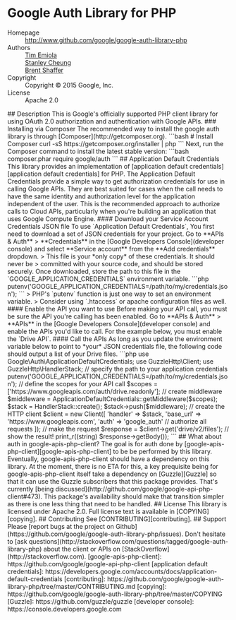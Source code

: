 # Google Auth Library for PHP
<dl>
  <dt>Homepage</dt><dd><a href="http://www.github.com/google/google-auth-library-php">http://www.github.com/google/google-auth-library-php</a></dd>
  <dt>Authors</dt>
    <dd><a href="mailto:temiola@google.com">Tim Emiola</a></dd>
    <dd><a href="mailto:stanleycheung@google.com">Stanley Cheung</a></dd>
    <dd><a href="mailto:betterbrent@google.com">Brent Shaffer</a></dd>
  <dt>Copyright</dt><dd>Copyright © 2015 Google, Inc.</dd>
  <dt>License</dt><dd>Apache 2.0</dd>
</dl>
## Description
This is Google's officially supported PHP client library for using OAuth 2.0
authorization and authentication with Google APIs.
### Installing via Composer
The recommended way to install the google auth library is through
[Composer](http://getcomposer.org).
```bash
# Install Composer
curl -sS https://getcomposer.org/installer | php
```
Next, run the Composer command to install the latest stable version:
```bash
composer.phar require google/auth
```
## Application Default Credentials
This library provides an implementation of
[application default credentials][application default credentials] for PHP.
The Application Default Credentials provide a simple way to get authorization
credentials for use in calling Google APIs.
They are best suited for cases when the call needs to have the same identity
and authorization level for the application independent of the user. This is
the recommended approach to authorize calls to Cloud APIs, particularly when
you're building an application that uses Google Compute Engine.
#### Download your Service Account Credentials JSON file
To use `Application Default Credentials`, You first need to download a set of
JSON credentials for your project. Go to **APIs & Auth** > **Credentials** in
the [Google Developers Console](developer console) and select
**Service account** from the **Add credentials** dropdown.
> This file is your *only copy* of these credentials. It should never be
> committed with your source code, and should be stored securely.
Once downloaded, store the path to this file in the
`GOOGLE_APPLICATION_CREDENTIALS` environment variable.
```php
putenv('GOOGLE_APPLICATION_CREDENTIALS=/path/to/my/credentials.json');
```
> PHP's `putenv` function is just one way to set an environment variable.
> Consider using `.htaccess` or apache configuration files as well.
#### Enable the API you want to use
Before making your API call, you must be sure the API you're calling has been
enabled. Go to **APIs & Auth** > **APIs** in the
[Google Developers Console](developer console) and enable the APIs you'd like to
call. For the example below, you must enable the `Drive API`.
#### Call the APIs
As long as you update the environment variable below to point to *your* JSON
credentials file, the following code should output a list of your Drive files.
```php
use Google\Auth\ApplicationDefaultCredentials;
use GuzzleHttp\Client;
use GuzzleHttp\HandlerStack;
// specify the path to your application credentials
putenv('GOOGLE_APPLICATION_CREDENTIALS=/path/to/my/credentials.json');
// define the scopes for your API call
$scopes = ['https://www.googleapis.com/auth/drive.readonly'];
// create middleware
$middleware = ApplicationDefaultCredentials::getMiddleware($scopes);
$stack = HandlerStack::create();
$stack->push($middleware);
// create the HTTP client
$client = new Client([
  'handler' => $stack,
  'base_url' => 'https://www.googleapis.com',
  'auth' => 'google_auth'  // authorize all requests
]);
// make the request
$response = $client->get('drive/v2/files');
// show the result!
print_r((string) $response->getBody());
```
## What about auth in google-apis-php-client?
The goal is for auth done by
[google-apis-php-client][google-apis-php-client] to be be performed
by this library.
Eventually, google-apis-php-client should have a dependency on this library.
At the moment, there is no ETA for this, a key prequisite being for google-apis-php-client
itself take a dependency on [Guzzle][Guzzle] so that it can use the Guzzle
subscribers that this package provides. That's currently [being discussed](http://github.com/google/google-api-php-client#473).
This package's availability should make that transition simpler as there is one
less thing that need to be handled.
## License
This library is licensed under Apache 2.0. Full license text is
available in [COPYING][copying].
## Contributing
See [CONTRIBUTING][contributing].
## Support
Please
[report bugs at the project on Github](https://github.com/google/google-auth-library-php/issues). Don't
hesitate to
[ask questions](http://stackoverflow.com/questions/tagged/google-auth-library-php)
about the client or APIs on [StackOverflow](http://stackoverflow.com).
[google-apis-php-client]: https://github.com/google/google-api-php-client
[application default credentials]: https://developers.google.com/accounts/docs/application-default-credentials
[contributing]: https://github.com/google/google-auth-library-php/tree/master/CONTRIBUTING.md
[copying]: https://github.com/google/google-auth-library-php/tree/master/COPYING
[Guzzle]: https://github.com/guzzle/guzzle
[developer console]: https://console.developers.google.com
